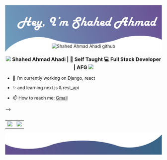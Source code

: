 <!-- ### Hi there 👋 -->

<img src="./includes/header.png">
<div align="center" style="margin-top: -30px;">
   <img alt="Shahed Ahmad Ahadi github" src="https://visitor-badge.glitch.me/badge?page_id=ShahedAhmadAhadi">
   <h3>
      <img src="https://www.animatedimages.org/data/media/56/animated-computer-image-0116.gif" width="32"> Shahed Ahmad Ahadi | 🧐 Self Taught 💻 Full Stack Developer |  AFG <img src="https://www.animatedimages.org/data/media/56/animated-computer-image-0116.gif" width="32">
   </h3>
</div>

<!--
**ShahedAhmadAhadi/ShahedAhmadAhadi** is a ✨ _special_ ✨ repository because its `README.md` (this file) appears on your GitHub profile.

Here are some ideas to get you started:-->

 - 🔭 I’m currently working on Django, react

<!--  🌱 I’m currently learning django & React -->
-   ✨ and learning next.js & rest_api
<!-- - 👯 I’m looking to collaborate on ...
-   🤔 I’m looking for help with ...
-   💬 Ask me about ...
-   😄 Pronouns: ...
-   ⚡ Fun fact: ... -->
-   📫 How to reach me: <a href="mailto:Shaheda.a16@gmail.com">Gmail</a>

<!-- ## Languages & frameworks :
<p align="center">
  <!-- For more icons please follow  https://github.com/MikeCodesDotNET/ColoredBadges -->
<!--   <img src="https://raw.githubusercontent.com/8bithemant/8bithemant/master/svg/dev/languages/html.svg" alt="html" style="vertical-align:top; margin:4px; width:180px;">
  <img src="https://raw.githubusercontent.com/8bithemant/8bithemant/master/svg/dev/languages/js.svg" alt="js" style="vertical-align:top; margin:4px; width:30px;">
  <img src="https://raw.githubusercontent.com/8bithemant/8bithemant/master/svg/dev/languages/python.svg" alt="python" style="vertical-align:top; margin:4px; width:30px;">
  <img src="./includes/java.svg" alt="java" style="vertical-align:top; margin:4px; width:30px;">
  <img src="./includes/css.svg" alt="css" style="vertical-align:top; margin:4px; width:30px;">
  <img src="https://raw.githubusercontent.com/8bithemant/8bithemant/master/svg/dev/frameworks/react.svg" alt="react" style="vertical-align:top; margin:4px; width:30px;">
<img src="./includes/bootstrap.svg" alt="bootsrap" style="vertical-align:top; margin:4px; width:30px;">
   <img src="https://github.com/MikeCodesDotNET/ColoredBadges/blob/master/svg/dev/tools/docker.svg" alt="docker" style="vertical-align:top; margin:4px; width:30px;">
   <img src="https://github.com/MikeCodesDotNET/ColoredBadges/blob/master/svg/dev/tools/visualstudio_code.svg" alt="visualstudio_code" style="vertical-align:top; margin:4px; width:30px;"> -->
</p> -->

<table>
   
   <table width="100%">
   <tr>
      <td>
         <img height="180em" src="https://github-readme-stats.vercel.app/api?username=ShahedAhmadAhadi&show_icons=true&hide_border=true&theme=tokyonight&bg_color=0,52fa5a21,4dfcff21,c64dff21" />
      </td>
      <td>
         <img height="180em" src="https://github-readme-stats.vercel.app/api/top-langs/?username=ShahedAhmadAhadi&show_icons=true&hide_border=true&layout=compact&langs_count=8&bg_color=0,52fa5a21,4dfcff21,c64dff21&theme=tokyonight" />      
      </td>
   
   </tr>
<!-- https://github-readme-stats.vercel.app/api/top-langs/?username=ShahedAhmadAhadi&show_icons=true&hide_border=true&layout=compact&langs_count=8&bg_color=0,52fa5a21,4dfcff21,c64dff21&theme=tokyonight -->
<table>

<!-- <img alt="DenverCoder1's Activity Graph" src="https://activity-graph.herokuapp.com/graph?username=ShahedAhmadAhadi" /> -->

<img src="./includes/bottom.png">

